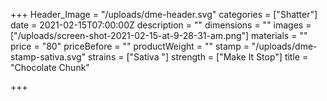 +++
Header_Image = "/uploads/dme-header.svg"
categories = ["Shatter"]
date = 2021-02-15T07:00:00Z
description = ""
dimensions = ""
images = ["/uploads/screen-shot-2021-02-15-at-9-28-31-am.png"]
materials = ""
price = "80"
priceBefore = ""
productWeight = ""
stamp = "/uploads/dme-stamp-sativa.svg"
strains = ["Sativa "]
strength = ["Make It Stop"]
title = "Chocolate Chunk"

+++
